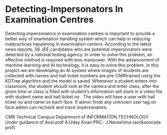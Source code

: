 # Detecting-Impersonators In Examination Centres


Detecting impersonators in examination centres is important to provide a better way of
examination handling system which can help in reducing malpractices happening in examination
centers. According to the latest news reports, 56 JEE candidates who are potential
impersonators were detected by a national testing agency. In order to solve this problem, an
effective method is required with less manpower. With the advancement of machine learning
and AI technology, it is easy to solve this problem. In this project we are developing an AI
system where images of students are collected with names and hall ticket numbers are pre-CMRtrained using the KDTree algorithm and the model is saved. Whenever a student enters into
classroom, the student should look at the camera and enter class, after the given time or class is
filled with student’s information will store in a video file with student name and hall ticket no . The video will have a user with hall ticket no and name on each face. If admin finds any
unknown user tag on face admin can recheck and trace impersonators.


CMR Technical Campus
Department of INFORMATION TECHNOLOGY
Under  guidance of Asst.prof A.Uday Kiran
PRC : J.Narashima rao(Associate prof)
